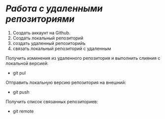 # ***Работа с удаленными репозиториями***
1) Создать аккаунт на Github.
2) Создать локальный репозиторий 
3) создать удаленный репозиторийъ
4) связать локальный репозиторий с удаленным

Получить изминения из удаленного репозитория и выполнить слияния с локальной версией:

* git pul

Отправить локальную версию репозитория на внешний: 
* git push

Получить список связанных репозиториев: 

* git remote





